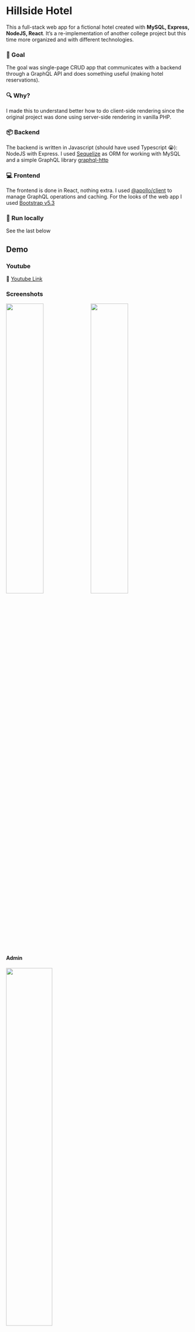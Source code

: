 # Hillside Hotel

This a full-stack web app for a fictional hotel created with **MySQL, Express, NodeJS, React**. It’s a re-implementation of another college project but this time more organized and with different technologies.

### 🎯 Goal

The goal was single-page CRUD app that communicates with a backend through a GraphQL API and does something useful (making hotel reservations).

### 🔍 Why?

I made this to understand better how to do client-side rendering since the original project was done using server-side rendering in vanilla PHP.

### 📦 Backend

The backend is written in Javascript (should have used Typescript 😭): NodeJS with Express. I used [Sequelize](https://www.npmjs.com/package/sequelize) as ORM for working with MySQL and a simple GraphQL library [graphql-http](https://www.npmjs.com/package/graphql-http)

### 💻 Frontend

The frontend is done in React, nothing extra. I used [@apollo/client](https://www.npmjs.com/package/@apollo/client) to manage GraphQL operations and caching. For the looks of the web app I used [Bootstrap v5.3](https://getbootstrap.com/)

### 🚀 Run locally 

See the last below

## Demo

### Youtube 
🎦 [Youtube Link](https://youtu.be/aBYG77xBBF0)

### Screenshots

  <img src="https://github.com/valibojici/hillside-hotel/assets/68808448/cb497b67-8554-4283-9261-c9633c46dfbc" width=45% />
  <img src="https://github.com/valibojici/hillside-hotel/assets/68808448/7f2cc65e-9efc-48f3-9fa7-2e9c9af60c0e" width=45% />
  
  #### Admin
  
  <img src="https://github.com/valibojici/hillside-hotel/assets/68808448/b454ff68-0cf5-43a0-98b0-1546623870a1" width=50% />


# What I’ve learned (re-learned)

## 🌐 GraphQL

GraphQL is an alternative to REST APIs where a client can specify exactly what data it needs from an API

- [graphql-http](https://www.npmjs.com/package/graphql-http) made writing a GraphQL API  quite easy.
- defined the types for each resource used (reservations, users etc.) – this is done in `./api/src/graphql/types/`
- defined what can you do on client-side: query or mutate data – this is done in `./api/src/graphql/queries/` and `./api/src/graphql/mutations/`
- Usually, resolvers (the functions that complete the query/mutation) are in different subdirectories but I placed them in the same file as the query / mutation because it was easier and they are pretty short.

## 🗄️ MySQL & Sequelize

- already familiar with SQL from college and with Laravel’s Eloquent (the main ideas)
- define Sequelize models for each table in my DB, this is done in `./api/src/models/` (also helped me with validation since they have some built-in functions)
- created *migrations* to create / drop tables and *seeders* to put some dummy data into the database for a demo.
- refreshed my memory on sql isolation levels — it was important to not have 2 users who book the same room. I used *serializable* isolation level to do that.

## 🐳 Docker 

- containerized the web app:
    - backend | frontend | DB | StripeCLI (this is used so Webhooks run on localhost)
- learned to use docker-compose:
    - mounted host volume so the changes made to the code from host are synced
    - used ENV files for sensitive information
    - extended the base docker-compose.yml
    - health-check for mysql (wait for MySQL service to finish starting before starting the backend)

## 🔑 Authorization & Authentification

- done with JWT ([jsonwebtoken](https://www.npmjs.com/package/jsonwebtoken))
- created some simple middleware for handling tokens: `./api/middleware/`
- passwords are hashed with [BCrypt](https://www.npmjs.com/package/bcryptjs)

## 💳 Stripe integration

- used a [Stripe](https://stripe.com/en-gb-ro) test account for fake payments (to complete a reservation)
- used [Stripe webhooks](https://stripe.com/docs/webhooks) to listen for checkout expiration and cancel the reservation (set the status in DB)
- manually expire the checkout sesssion if user cancels reservation (no returns for now, maybe in the future)

## 📧 Sending Emails

- used [nodemailer](https://www.npmjs.com/package/nodemailer) for sending emails (confirm email for signing up and sending the stripe checkout link)
- an email is sent to user when signing up to confirm the email address before continuing with the signup (choosing username/password)
    - The email contains a link with a JWT (that expires in 2h) as a query parameter which has the email so I can pass it to the backend
- an email is sent with the stripe checkout link when a reservation is created — this is because the user can go back from the checkout page (and i didn’t want to store the link in DB)

## 🖼️ UI

- learned to use some basic React hooks like useState and useEffect for managing state
- refreshed memory on some Bootstrap basics (no custom SCSS)

## 🚀 Apollo GraphQL Client

- used [Apollo Client](https://www.apollographql.com/docs/react/) (for React) for state management of graphql data
- learned to do queries and migrations (with variables), updating local cache

## 📷 Storing Images

- From admin side you can change which image is used for a room type
    - because I use graphql-http, I can send only basic things like strings / numbers
    - the images are encoded in Base64 on client side and sent to server as a string
    - on server side I decode the images and save them to a public folder


# Run Locally

1. You need a stripe account (for the test payments) and a gmail account to send emails (or other email provider). Contact me for demo secret keys if you dont want to create accounts.
2. `git clone https://github.com/valibojici/hillside-hotel.git`
3. You need to edit .env file: *./.env.example*
    - Rename env file:
        
        ```
        cp .env.example .env
        ```
        
    - You need to add stripe secret keys to *./.env* (**STRIPE_SECRET_KEY**, **STRIPE_WEBHOOK_KEY**) and email credentials (**EMAIL_USERNAME**, **EMAIL_PASSWORD**).
- Option 1: contact me for those
- Option 2: create a stripe account and add your secret key and webhook key (from [here](https://dashboard.stripe.com/test/webhooks/create?endpoint_location=local)) to `./.env` . Create a gmail account, add 2fa and generate an app password ([article here, at the end](https://edigleyssonsilva.medium.com/how-to-send-emails-securely-using-gmail-and-nodejs-eef757525324))
4. Run

```
docker-compose -f .\docker-compose.yml up
```

5. Wait for the services to start and go to http://localhost:8081/ (if you didn’t change the port) 
    1. Normal user/password: ************user/12345************ 
    2. Admin: **admin/admin**
